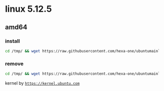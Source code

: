 # linux 5.12.5

## amd64

### install
```bash
cd /tmp/ && wget https://raw.githubusercontent.com/hexa-one/ubuntumainline/main/catalog/5.12.5/install.sh && chmod +x install.sh && sudo ./install.sh -amd
```
### remove
```bash
cd /tmp/ && wget https://raw.githubusercontent.com/hexa-one/ubuntumainline/main/catalog/5.12.5/install.sh && chmod +x install.sh && sudo ./install.sh -r
```

kernel by [`https://kernel.ubuntu.com`](https://kernel.ubuntu.com/)

